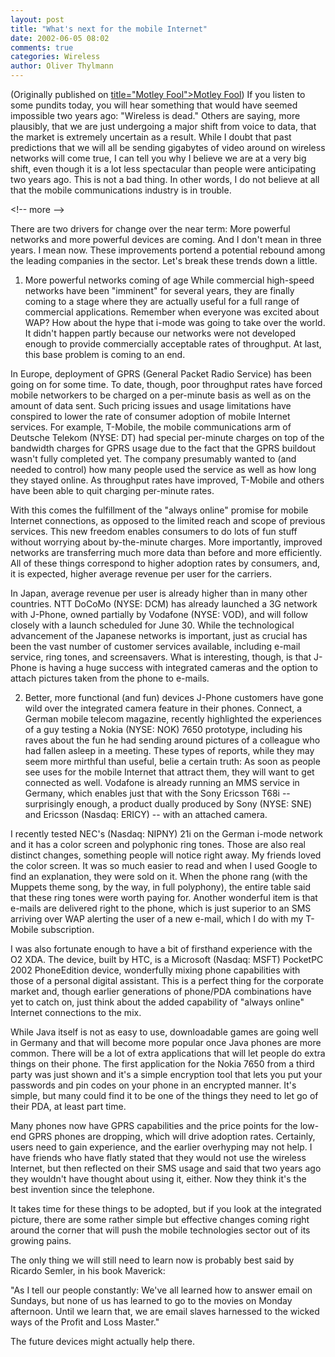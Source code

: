 ```yaml
---
layout: post
title: "What's next for the mobile Internet"
date: 2002-06-05 08:02
comments: true
categories: Wireless
author: Oliver Thylmann
---
```



(Originally published on [ title=&quot;Motley Fool&quot;&gt;Motley Fool](http://www.fool.com/portfolios/RuleMaker/2002/rulemaker020605.htm)) If you listen to some pundits today, you will hear something that would have seemed impossible two years ago: &quot;Wireless is dead.&quot; Others are saying, more plausibly, that we are just undergoing a major shift from voice to data, that the market is extremely uncertain as a result. While I doubt that past predictions that we will all be sending gigabytes of video around on wireless networks will come true, I can tell you why I believe we are at a very big shift, even though it is a lot less spectacular than people were anticipating two years ago. This is not a bad thing. In other words, I do not believe at all that the mobile communications industry is in trouble.


&lt;!-- more --&gt;


There are two drivers for change over the near term: More powerful networks and more powerful devices are coming. And I don't mean in three years. I mean now. These improvements portend a potential rebound among the leading companies in the sector. Let's break these trends down a little.


1. More powerful networks coming of age
While commercial high-speed networks have been &quot;imminent&quot; for several years, they are finally coming to a stage where they are actually useful for a full range of commercial applications. Remember when everyone was excited about WAP? How about the hype that i-mode was going to take over the world. It didn't happen partly because our networks were not developed enough to provide commercially acceptable rates of throughput. At last, this base problem is coming to an end.


In Europe, deployment of GPRS (General Packet Radio Service) has been going on for some time. To date, though, poor throughput rates have forced mobile networkers to be charged on a per-minute basis as well as on the amount of data sent. Such pricing issues and usage limitations have conspired to lower the rate of consumer adoption of mobile Internet services. For example, T-Mobile, the mobile communications arm of Deutsche Telekom (NYSE: DT) had special per-minute charges on top of the bandwidth charges for GPRS usage due to the fact that the GPRS buildout wasn't fully completed yet. The company presumably wanted to (and needed to control) how many people used the service as well as how long they stayed online. As throughput rates have improved, T-Mobile and others have been able to quit charging per-minute rates.


With this comes the fulfillment of the &quot;always online&quot; promise for mobile Internet connections, as opposed to the limited reach and scope of previous services. This new freedom enables consumers to do lots of fun stuff without worrying about by-the-minute charges. More importantly, improved networks are transferring much more data than before and more efficiently. All of these things correspond to higher adoption rates by consumers, and, it is expected, higher average revenue per user for the carriers.


In Japan, average revenue per user is already higher than in many other countries. NTT DoCoMo (NYSE: DCM) has already launched a 3G network with J-Phone, owned partially by Vodafone (NYSE: VOD), and will follow closely with a launch scheduled for June 30. While the technological advancement of the Japanese networks is important, just as crucial has been the vast number of customer services available, including e-mail service, ring tones, and screensavers. What is interesting, though, is that J-Phone is having a huge success with integrated cameras and the option to attach pictures taken from the phone to e-mails.




2. Better, more functional (and fun) devices
J-Phone customers have gone wild over the integrated camera feature in their phones. Connect, a German mobile telecom magazine, recently highlighted the experiences of a guy testing a Nokia (NYSE: NOK) 7650 prototype, including his raves about the fun he had sending around pictures of a colleague who had fallen asleep in a meeting. These types of reports, while they may seem more mirthful than useful, belie a certain truth: As soon as people see uses for the mobile Internet that attract them, they will want to get connected as well. Vodafone is already running an MMS service in Germany, which enables just that with the Sony Ericsson T68i -- surprisingly enough, a product dually produced by Sony (NYSE: SNE) and Ericsson (Nasdaq: ERICY) -- with an attached camera.


I recently tested NEC's (Nasdaq: NIPNY) 21i on the German i-mode network and it has a color screen and polyphonic ring tones. Those are also real distinct changes, something people will notice right away. My friends loved the color screen. It was so much easier to read and when I used Google to find an explanation, they were sold on it. When the phone rang (with the Muppets theme song, by the way, in full polyphony), the entire table said that these ring tones were worth paying for. Another wonderful item is that e-mails are delivered right to the phone, which is just superior to an SMS arriving over WAP alerting the user of a new e-mail, which I do with my T-Mobile subscription.


I was also fortunate enough to have a bit of firsthand experience with the O2 XDA. The device, built by HTC, is a Microsoft (Nasdaq: MSFT) PocketPC 2002 PhoneEdition device, wonderfully mixing phone capabilities with those of a personal digital assistant. This is a perfect thing for the corporate market and, though earlier generations of phone/PDA combinations have yet to catch on, just think about the added capability of &quot;always online&quot; Internet connections to the mix.


While Java itself is not as easy to use, downloadable games are going well in Germany and that will become more popular once Java phones are more common. There will be a lot of extra applications that will let people do extra things on their phone. The first application for the Nokia 7650 from a third party was just shown and it's a simple encryption tool that lets you put your passwords and pin codes on your phone in an encrypted manner. It's simple, but many could find it to be one of the things they need to let go of their PDA, at least part time.


Many phones now have GPRS capabilities and the price points for the low-end GPRS phones are dropping, which will drive adoption rates. Certainly, users need to gain experience, and the earlier overhyping may not help. I have friends who have flatly stated that they would not use the wireless Internet, but then reflected on their SMS usage and said that two years ago they wouldn't have thought about using it, either. Now they think it's the best invention since the telephone.


It takes time for these things to be adopted, but if you look at the integrated picture, there are some rather simple but effective changes coming right around the corner that will push the mobile technologies sector out of its growing pains.


The only thing we will still need to learn now is probably best said by Ricardo Semler, in his book Maverick:


&quot;As I tell our people constantly: We've all learned how to answer email on Sundays, but none of us has learned to go to the movies on Monday afternoon. Until we learn that, we are email slaves harnessed to the wicked ways of the Profit and Loss Master.&quot;


The future devices might actually help there.


